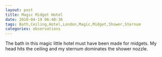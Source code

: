 ```yaml
---
layout: post
title: Magic Midget Hotel
date: 2010-04-19 06:40:36
tags: Bath,Ceiling,Hotel,London,Magic,Midget,Shower,Sternum
categories: observations
---
```


The bath in this magic little hotel must have been made for midgets. My head
hits the ceiling and my sternum dominates the shower nozzle.





